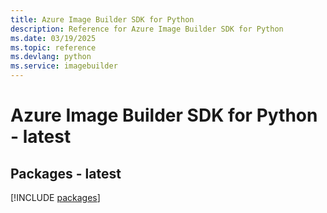 ```yaml
---
title: Azure Image Builder SDK for Python
description: Reference for Azure Image Builder SDK for Python
ms.date: 03/19/2025
ms.topic: reference
ms.devlang: python
ms.service: imagebuilder
---
```

# Azure Image Builder SDK for Python - latest
## Packages - latest
[!INCLUDE [packages](image-builder-index.md)]